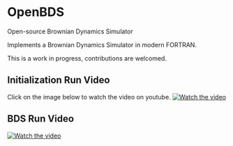 # OpenBDS
Open-source Brownian Dynamics Simulator

Implements a Brownian Dynamics Simulator in modern FORTRAN.

This is a work in progress, contributions are welcomed.

## Initialization Run Video

Click on the image below to watch the video on youtube.
[![Watch the video](https://img.youtube.com/vi/ykZwhjFEyho/hqdefault.jpg)](https://www.youtube.com/watch?v=ykZwhjFEyho)

## BDS Run Video
[![Watch the video](https://img.youtube.com/vi/WmljeRStXR0/hqdefault.jpg)](https://www.youtube.com/watch?v=WmljeRStXR0)
